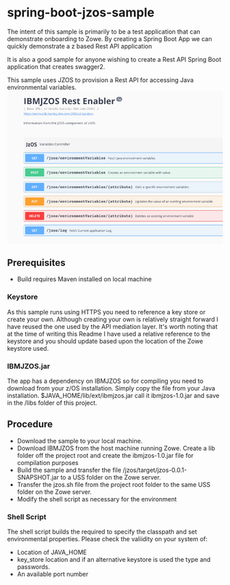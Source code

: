 # spring-boot-jzos-sample

The intent of this sample is primarily to be a test application that can demonstrate onboarding to Zowe. By creating a Spring Boot App we can quickly demonstrate a z based Rest API application 

It is also a good sample for anyone wishing to create a Rest API Spring Boot application that creates swagger2.

This sample uses JZOS to provision a Rest API for accessing Java environmental variables. 
![Image of swagger generated via Spring Boot](./images/Screenshot.png) 

## Prerequisites 

* Build requires Maven installed on local machine

### Keystore
As this sample runs using HTTPS you need to reference a key store or create your own. Although creating your own is relatively straight forward I have reused the one used by the API mediation layer. It's worth noting that at the time of writing this Readme I have used a relative reference to the keystore and you should update based upon the location of the Zowe keystore used. 
  
  
### IBMJZOS.jar
The app has a dependency on IBMJZOS so for compiling you need to download from your z/OS installation. Simply copy the file from your Java installation. $JAVA_HOME/lib/ext/ibmjzos.jar call it ibmjzos-1.0.jar and save in the /libs folder of this project.  

## Procedure

* Download the sample to your local machine. 
* Download IBMJZOS from the host machine running Zowe. Create a lib folder off the project root and create the ibmjzos-1.0.jar file for compilation purposes
* Build the sample and transfer the file /jzos/target/jzos-0.0.1-SNAPSHOT.jar to a USS folder on the Zowe server.
* Transfer the jzos.sh file from the project root folder to the same USS folder on the Zowe server.
* Modify the shell script as necessary for the environment

### Shell Script

The shell script builds the required to specify the classpath and set environmental properties. Please check the valiidity on your system of:
* Location of JAVA_HOME
* key_store location and if an alternative keystore is used the type and passwords.
* An available port number
 
